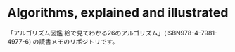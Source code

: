 # Algorithms, explained and illustrated

「アルゴリズム図鑑 絵で見てわかる26のアルゴリズム」(ISBN978-4-7981-4977-6) の読書メモのリポジトリです。
